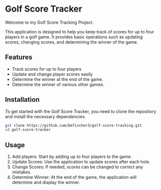 # Golf Score Tracker

Welcome to my Golf Score Tracking Project. 

This application is designed to help you keep track of scores for up to four players in a golf game. It provides basic operations such as updating scores, changing scores, and determining the winner of the game.


## Features
- Track scores for up to four players
- Update and change player scores easily
- Determine the winner at the end of the game. 
- Determine the winner of various other games. 

## Installation

To get started with the Golf Score Tracker, you need to clone the repository and install the necessary dependencies.

```bash
git clone https://github.com/bmfischer3/golf-score-tracking.git
cd golf-score-tracker
```

## Usage
1. Add players: Start by adding up to four players to the game.
2. Update Scores: Use the application to update scores after each hole. 
3. Change Scores: If needed, scores can be changed to correct any mistakes. 
4. Determine Winner: At the end of the game, the application will determine and display the winner. 
